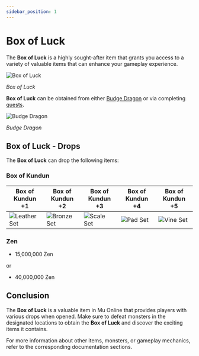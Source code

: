```yaml
---
sidebar_position: 1
---
```


# Box of Luck

The **Box of Luck** is a highly sought-after item that grants you access to a variety of valuable items that can enhance your gameplay experience.

![Box of Luck](/img/items/item-bags/box-of-luck.png)

_Box of Luck_

**Box of Luck** can be obtained from either [Budge Dragon](/special-monsters/others/budge-dragon) or via completing [quests](/gameplay-systems/quest-system).

![Budge Dragon](/img/monsters/special/golden/budge-dragon.jpg)

_Budge Dragon_

## Box of Luck - Drops

The **Box of Luck** can drop the following items:

### Box of Kundun

| Box of Kundun +1                               | Box of Kundun +2                              | Box of Kundun +3                             | Box of Kundun +4                           | Box of Kundun +5                            |
| ---------------------------------------------- | --------------------------------------------- | -------------------------------------------- | ------------------------------------------ | ------------------------------------------- |
| ![Leather Set](/img/items/item-bags/bok-1.png) | ![Bronze Set](/img/items/item-bags/bok-2.png) | ![Scale Set](/img/items/item-bags/bok-3.png) | ![Pad Set](/img/items/item-bags/bok-4.png) | ![Vine Set](/img/items/item-bags/bok-5.png) |

### Zen

- 15,000,000 Zen

or

- 40,000,000 Zen

## Conclusion

The **Box of Luck** is a valuable item in Mu Online that provides players with various drops when opened. Make sure to defeat monsters in the designated locations to obtain the **Box of Luck** and discover the exciting items it contains.

For more information about other items, monsters, or gameplay mechanics, refer to the corresponding documentation sections.
